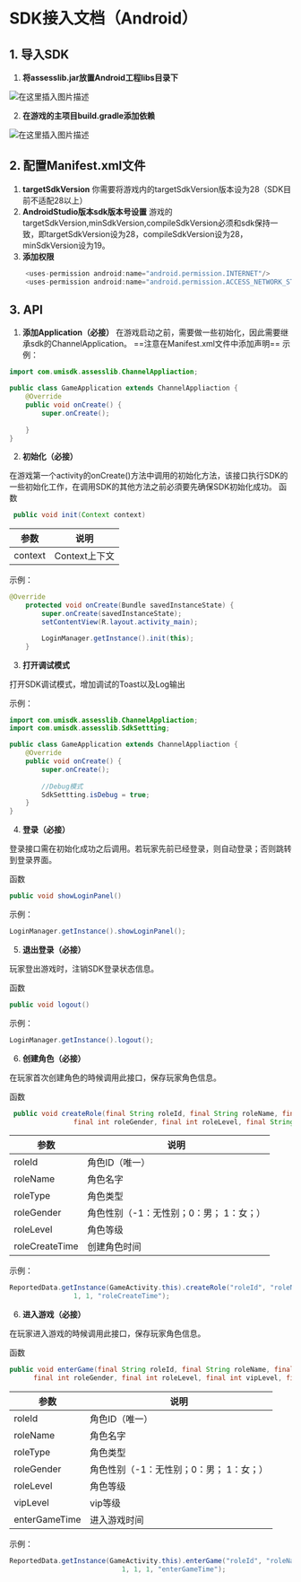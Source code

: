 # SDK接入文档（Android）
## 1. 导入SDK
1. **将assesslib.jar放置Android工程libs目录下**

  ![在这里插入图片描述](https://img-blog.csdnimg.cn/20200520152113387.png)
  
  2. **在游戏的主项目build.gradle添加依赖**
  
  ![在这里插入图片描述](https://img-blog.csdnimg.cn/20200520152036103.png)
  
  ## 2. 配置Manifest.xml文件
  1. **targetSdkVersion**
  你需要将游戏内的targetSdkVersion版本设为28（SDK目前不适配28以上）
  2. **AndroidStudio版本sdk版本号设置**
  游戏的targetSdkVersion,minSdkVersion,compileSdkVersion必须和sdk保持一致，即targetSdkVersion设为28，compileSdkVersion设为28，minSdkVersion设为19。
  3. **添加权限**
```java
    <uses-permission android:name="android.permission.INTERNET"/>
    <uses-permission android:name="android.permission.ACCESS_NETWORK_STATE" />
```
 ## 3. API
 1. **添加Application（必接）**
    在游戏启动之前，需要做一些初始化，因此需要继承sdk的ChannelApplication。
    ==注意在Manifest.xml文件中添加声明==
    示例：
```java
import com.umisdk.assesslib.ChannelAppliaction;

public class GameApplication extends ChannelAppliaction {
    @Override
    public void onCreate() {
        super.onCreate();
        
    }
}
```
2. **初始化（必接）**

 在游戏第一个activity的onCreate()方法中调用的初始化方法，该接口执行SDK的一些初始化工作，在调用SDK的其他方法之前必須要先确保SDK初始化成功。
函数
```java
 public void init(Context context)
```
|参数|说明  |
|--|--|
| context |Context上下文  |

示例：
```java
@Override
    protected void onCreate(Bundle savedInstanceState) {
        super.onCreate(savedInstanceState);
        setContentView(R.layout.activity_main);

        LoginManager.getInstance().init(this);
    }
```
3. **打开调试模式**

打开SDK调试模式，增加调试的Toast以及Log输出
 
 示例：
```java
import com.umisdk.assesslib.ChannelAppliaction;
import com.umisdk.assesslib.SdkSettting;

public class GameApplication extends ChannelAppliaction {
    @Override
    public void onCreate() {
        super.onCreate();
		
		//Debug模式
        SdkSettting.isDebug = true;
    }
}

```

4. **登录（必接）**

登录接口需在初始化成功之后调用。若玩家先前已经登录，则自动登录；否则跳转到登录界面。

函数
```java
public void showLoginPanel()
```
示例：

```java
LoginManager.getInstance().showLoginPanel();
```
5. **退出登录（必接）**

玩家登出游戏时，注销SDK登录状态信息。

函数
```java
public void logout()
```
示例：

```java
LoginManager.getInstance().logout();
```
6. **创建角色（必接）**

在玩家首次创建角色的時候调用此接口，保存玩家角色信息。

函数
```java
 public void createRole(final String roleId, final String roleName, final String roleType,
  				final int roleGender, final int roleLevel, final String roleCreateTime)
```
|参数|说明  |
|--|--|
| roleId|角色ID（唯一）  |
| roleName|角色名字  |
| roleType|角色类型  |
| roleGender|角色性别（-1：无性别；0：男； 1：女；）  |
| roleLevel|角色等级  |
| roleCreateTime|创建角色时间  |

示例：
```java
ReportedData.getInstance(GameActivity.this).createRole("roleId", "roleName", "roleType",
 				1, 1, "roleCreateTime");
```
6. **进入游戏（必接）**

在玩家进入游戏的時候调用此接口，保存玩家角色信息。

函数
```java
public void enterGame(final String roleId, final String roleName, final String roleType,
      final int roleGender, final int roleLevel, final int vipLevel, final String enterGameTime)
```
|参数|说明  |
|--|--|
| roleId|角色ID（唯一）  |
| roleName|角色名字  |
| roleType|角色类型  |
| roleGender|角色性别（-1：无性别；0：男； 1：女；）  |
| roleLevel|角色等级  |
| vipLevel|vip等级  |
| enterGameTime|进入游戏时间  |

示例：
```java
ReportedData.getInstance(GameActivity.this).enterGame("roleId", "roleName", "roleType",
                            1, 1, 1, "enterGameTime");
```